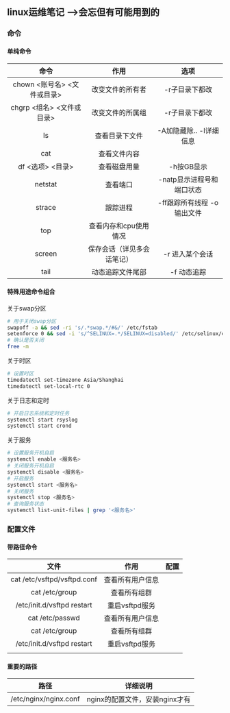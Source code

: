 ## linux运维笔记 -->会忘但有可能用到的

### 命令

#### 单纯命令

|            命令             |            作用            |            选项             |
| :-------------------------: | :------------------------: | :-------------------------: |
| chown <账号名> <文件或目录> |      改变文件的所有者      |       -r子目录下都改        |
|  chgrp <组名> <文件或目录>  |      改变文件的所属组      |       -r子目录下都改        |
|             ls              |       查看目录下文件       |   -A加隐藏除.. -l详细信息   |
|             cat             |        查看文件内容        |                             |
|      df <选项> <目录>       |        查看磁盘用量        |         -h按GB显示          |
|           netstat           |          查看端口          |  -natp显示进程号和端口状态  |
|           strace            |          跟踪进程          | -ff跟踪所有线程 -o 输出文件 |
|             top             |   查看内存和cpu使用情况    |                             |
|           screen            | 保存会话（详见多会话笔记） |       -r 进入某个会话       |
|            tail             |      动态追踪文件尾部      |         -f 动态追踪         |

#### 特殊用途命令组合

关于swap分区

```bash
# 用于关闭swap分区
swapoff -a && sed -ri 's/.*swap.*/#&/' /etc/fstab
setenforce 0 && sed -i 's/^SELINUX=.*/SELINUX=disabled/' /etc/selinux/config
# 确认是否关闭
free -m
```

关于时区

```bash
# 设置时区
timedatectl set-timezone Asia/Shanghai
timedatectl set-local-rtc 0
```

关于日志和定时

```bash
# 开启日志系统和定时任务
systemctl start rsyslog
systemctl start crond
```

关于服务

```bash
# 设置服务开机自启
systemctl enable <服务名>
# 关闭服务开机自启
systemctl disable <服务名>
# 开启服务
systemctl start <服务名>
# 关闭服务
systemctl stop <服务名>
# 查询服务状态
systemctl list-unit-files | grep '<服务名>'
```

### 配置文件

#### 带路径命令

|            文件             |       作用       | 配置 |
| :-------------------------: | :--------------: | :--: |
| cat /etc/vsftpd/vsftpd.conf | 查看所有用户信息 |      |
|       cat /etc/group        |   查看所有组群   |      |
| /etc/init.d/vsftpd restart  |  重启vsftpd服务  |      |
|       cat /etc/passwd       | 查看所有用户信息 |      |
|       cat /etc/group        |   查看所有组群   |      |
| /etc/init.d/vsftpd restart  |  重启vsftpd服务  |      |
|                             |                  |      |

#### 重要的路径

|         路径          |            详细说明            |
| :-------------------: | :----------------------------: |
| /etc/nginx/nginx.conf | nginx的配置文件，安装nginx才有 |

